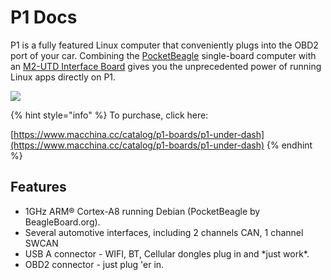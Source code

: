 # P1 Docs

P1 is a fully featured Linux computer that conveniently plugs into the OBD2 port of your car. Combining the [PocketBeagle](https://beagleboard.org/pocket) single-board computer with an [M2-UTD Interface Board](https://www.macchina.cc/catalog/m2-boards/interface-board-utd) gives you the unprecedented power of running Linux apps directly on P1.

![](../../.gitbook/assets/IMG\_6754.JPG)

{% hint style="info" %}
To purchase, click here:

[https://www.macchina.cc/catalog/p1-boards/p1-under-dash](https://www.macchina.cc/catalog/p1-boards/p1-under-dash)
{% endhint %}

## Features

* 1GHz ARM® Cortex-A8 running Debian (PocketBeagle by BeagleBoard.org).
* Several automotive interfaces, including 2 channels CAN, 1 channel SWCAN
* USB A connector - WIFI, BT, Cellular dongles plug in and \*just work\*.&#x20;
* OBD2 connector - just plug 'er in.&#x20;

